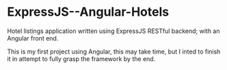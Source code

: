 # ExpressJS--Angular-Hotels
Hotel listings application written using ExpressJS RESTful backend; with an Angular front end. 

This is my first project using Angular, this may take time, but I inted to finish it in attempt to fully grasp the framework by the end.  
